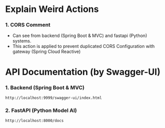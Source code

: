 # Explain Weird Actions #

### 1. CORS Comment ###
- Can see from backend (Spring Boot & MVC) and fastapi (Python) systems.
- This action is applied to prevent duplicated CORS Configuration with gateway (Spring Cloud Reactive)

# API Documentation (by Swagger-UI) #
### 1. Backend (Spring Boot & MVC) ###
``` http://localhost:9999/swagger-ui/index.html ```
### 2. FastAPI (Python Model AI) ###
``` http://localhost:8000/docs ```
